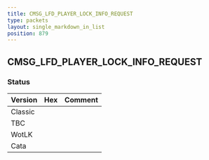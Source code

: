 ```yaml
---
title: CMSG_LFD_PLAYER_LOCK_INFO_REQUEST
type: packets
layout: single_markdown_in_list
position: 879
---
```


## CMSG_LFD_PLAYER_LOCK_INFO_REQUEST

### Status

Version | Hex | Comment
---------- | ---------- | ---------- 
Classic |  |  
TBC |  |  
WotLK |  |  
Cata |  |  
